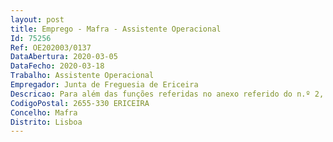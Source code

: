 ```yaml
--- 
layout: post
title: Emprego - Mafra - Assistente Operacional
Id: 75256
Ref: OE202003/0137
DataAbertura: 2020-03-05
DataFecho: 2020-03-18
Trabalho: Assistente Operacional
Empregador: Junta de Freguesia de Ericeira
Descricao: Para além das funções referidas no anexo referido do n.º 2, do artigo 88.º, da Lei dos Trabalhadores em Funções Públicas, os postos de trabalho consistem na remoção de lixo e equiparados, varredura e limpeza de ruas, entre outras tarefas associadas à higiene urbana.
CodigoPostal: 2655-330 ERICEIRA
Concelho: Mafra
Distrito: Lisboa
--- 
```

